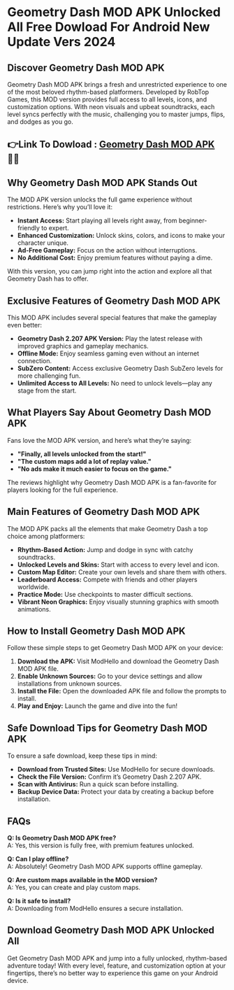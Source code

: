 # Geometry Dash MOD APK Unlocked All Free Dowload For Android New Update Vers 2024

## Discover Geometry Dash MOD APK

Geometry Dash MOD APK brings a fresh and unrestricted experience to one of the most beloved rhythm-based platformers. Developed by RobTop Games, this MOD version provides full access to all levels, icons, and customization options. With neon visuals and upbeat soundtracks, each level syncs perfectly with the music, challenging you to master jumps, flips, and dodges as you go.

## 👉Link To Dowload : [Geometry Dash MOD APK](https://modhello.com/geometry-dash/) 👌🏻

## Why Geometry Dash MOD APK Stands Out

The MOD APK version unlocks the full game experience without restrictions. Here’s why you’ll love it:

- **Instant Access:** Start playing all levels right away, from beginner-friendly to expert.
- **Enhanced Customization:** Unlock skins, colors, and icons to make your character unique.
- **Ad-Free Gameplay:** Focus on the action without interruptions.
- **No Additional Cost:** Enjoy premium features without paying a dime.

With this version, you can jump right into the action and explore all that Geometry Dash has to offer.

## Exclusive Features of Geometry Dash MOD APK

This MOD APK includes several special features that make the gameplay even better:

- **Geometry Dash 2.207 APK Version:** Play the latest release with improved graphics and gameplay mechanics.
- **Offline Mode:** Enjoy seamless gaming even without an internet connection.
- **SubZero Content:** Access exclusive Geometry Dash SubZero levels for more challenging fun.
- **Unlimited Access to All Levels:** No need to unlock levels—play any stage from the start.

## What Players Say About Geometry Dash MOD APK

Fans love the MOD APK version, and here’s what they’re saying:

- **"Finally, all levels unlocked from the start!"**
- **"The custom maps add a lot of replay value."**
- **"No ads make it much easier to focus on the game."**

The reviews highlight why Geometry Dash MOD APK is a fan-favorite for players looking for the full experience.

## Main Features of Geometry Dash MOD APK

The MOD APK packs all the elements that make Geometry Dash a top choice among platformers:

- **Rhythm-Based Action:** Jump and dodge in sync with catchy soundtracks.
- **Unlocked Levels and Skins:** Start with access to every level and icon.
- **Custom Map Editor:** Create your own levels and share them with others.
- **Leaderboard Access:** Compete with friends and other players worldwide.
- **Practice Mode:** Use checkpoints to master difficult sections.
- **Vibrant Neon Graphics:** Enjoy visually stunning graphics with smooth animations.

## How to Install Geometry Dash MOD APK

Follow these simple steps to get Geometry Dash MOD APK on your device:

1. **Download the APK:** Visit ModHello and download the Geometry Dash MOD APK file.
2. **Enable Unknown Sources:** Go to your device settings and allow installations from unknown sources.
3. **Install the File:** Open the downloaded APK file and follow the prompts to install.
4. **Play and Enjoy:** Launch the game and dive into the fun!

## Safe Download Tips for Geometry Dash MOD APK

To ensure a safe download, keep these tips in mind:

- **Download from Trusted Sites:** Use ModHello for secure downloads.
- **Check the File Version:** Confirm it’s Geometry Dash 2.207 APK.
- **Scan with Antivirus:** Run a quick scan before installing.
- **Backup Device Data:** Protect your data by creating a backup before installation.

## FAQs

**Q: Is Geometry Dash MOD APK free?**  
A: Yes, this version is fully free, with premium features unlocked.

**Q: Can I play offline?**  
A: Absolutely! Geometry Dash MOD APK supports offline gameplay.

**Q: Are custom maps available in the MOD version?**  
A: Yes, you can create and play custom maps.

**Q: Is it safe to install?**  
A: Downloading from ModHello ensures a secure installation.

## Download Geometry Dash MOD APK Unlocked All

Get Geometry Dash MOD APK and jump into a fully unlocked, rhythm-based adventure today! With every level, feature, and customization option at your fingertips, there’s no better way to experience this game on your Android device.
